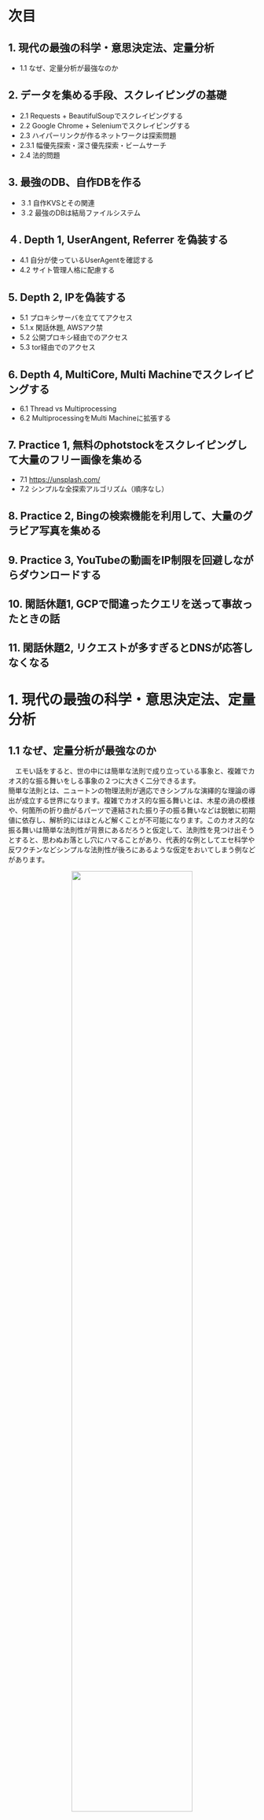 # 次目

## 1. 現代の最強の科学・意思決定法、定量分析
 - 1.1 なぜ、定量分析が最強なのか

## 2.  データを集める手段、スクレイピングの基礎
 - 2.1 Requests + BeautifulSoupでスクレイピングする
 - 2.2 Google Chrome + Seleniumでスクレイピングする
 - 2.3 ハイパーリンクが作るネットワークは探索問題
 - 2.3.1 幅優先探索・深さ優先探索・ビームサーチ
 - 2.4 法的問題

## 3. 最強のDB、自作DBを作る
- ３.1 自作KVSとその関連
- ３.2 最強のDBは結局ファイルシステム

## ４. Depth 1, UserAngent, Referrer を偽装する
- 4.1 自分が使っているUserAgentを確認する
- 4.2 サイト管理人格に配慮する

## 5. Depth 2, IPを偽装する
 - 5.1 プロキシサーバを立ててアクセス
 - 5.1.x 閑話休題, AWSアク禁
- 5.2 公開プロキシ経由でのアクセス
- 5.3 tor経由でのアクセス

## 6. Depth 4, MultiCore, Multi Machineでスクレイピングする
- 6.1 Thread vs Multiprocessing
- 6.2 MultiprocessingをMulti Machineに拡張する

## 7. Practice 1, 無料のphotstockをスクレイピングして大量のフリー画像を集める
- 7.1 https://unsplash.com/
- 7.2 シンプルな全探索アルゴリズム（順序なし）

## 8. Practice 2, Bingの検索機能を利用して、大量のグラビア写真を集める

## 9. Practice 3, YouTubeの動画をIP制限を回避しながらダウンロードする

## 10. 閑話休題1, GCPで間違ったクエリを送って事故ったときの話 

## 11. 閑話休題2, リクエストが多すぎるとDNSが応答しなくなる

# 1. 現代の最強の科学・意思決定法、定量分析
## 1.1 なぜ、定量分析が最強なのか
　エモい話をすると、世の中には簡単な法則で成り立っている事象と、複雑でカオス的な振る舞いをしる事象の２つに大きく二分できるます。  
簡単な法則とは、ニュートンの物理法則が適応できシンプルな演繹的な理論の導出が成立する世界になります。複雑でカオス的な振る舞いとは、木星の渦の模様や、何箇所の折り曲がるパーツで連結された振り子の振る舞いなどは鋭敏に初期値に依存し、解析的にはほとんど解くことが不可能になります。このカオス的な振る舞いは簡単な法則性が背景にあるだろうと仮定して、法則性を見つけ出そうとすると、思わぬお落とし穴にハマることがあり、代表的な例としてエセ科学や反ワクチンなどシンプルな法則性が後ろにあるような仮定をおいてしまう例などがあります。

<div align="center">
<img width="70%" src="https://upload.wikimedia.org/wikipedia/commons/1/17/Chaos_Theory_%26_Double_Pendulum_-_3.jpg">
<div>図x. 二重振り子の軌跡、この例ですら解析的に解くのは手計算では難しい</div>
</div>

では、ワクチンの副反応が実際に存在するとか、その影響度合いなどは結局複雑だからわからない、という疑問が出るかと思います。この課題に対して、答えを与えうるのが、定量分析になります。  

ワクチンの治療において２群にうまく恣意性がなく分けることができ、追跡調査をできたとして以下の結果が得られたとします。（データはフィクションです）


<div align="center">
<div>表 x. </div>
<img width="100%" src="https://www.dropbox.com/s/si8gl7sbt1zk8tr/%E3%82%B9%E3%82%AF%E3%83%AA%E3%83%BC%E3%83%B3%E3%82%B7%E3%83%A7%E3%83%83%E3%83%88%202019-12-31%2015.19.34.png?raw=1">

</div>

このデータが仮に得られたとしたら、どう判断すればよいでしょうか？  

ほとんど発生確率に差がないことからこのワクチンでの副反応自体はあまり高くないことが伺えます。実際には、事象にはガウシアンノイズなどのランダムネスが入り、こんなきれいな結果にはなりませんが、サンプルしたサイズに対して確率的に許容できる幅があり、その範囲を逸脱しなければ、差がないと言えます。

この結果を通して統計学が大切だという点も言えますが、もっともこの著書で言いたいのは、定量化、つまりデータを大量に束ねて大きな数にすることである程度の真実が初めて見えていくる、ということになります。Twitterなどでは、反ワクチンと呼ばれる方々が息子・娘や親戚や友達が副反応で今も苦しんでいる、という一部の証言から一般化した意見をそのまま鵜呑みにすればいいわではないわけです。

人間の本能により、原因と結果には単純でわかりやすいロジックを当てはめそうになります。それというのも、もう一つの人間の本能に腹落ちすること、納得することが大切であるというもう一つの本能があり、これにより事実の誤謬が世の中にはびこる結果になっています。

現代はインターネットにより誰もが手軽に様々な情報を手に入れる事が可能になりました。専門のサイト、サービスやSNSなどに多くの人間が様々なことを報告しています。これらの情報を束ねると手軽に真実がわかることがあります。正しい情報とはそれだけで皆さんの判断にプラスの影響をもたらしますし、世界を見る視野を正しく広げる一助にもなります。そんなわけで、"Practical Data Science and Data Engineering Vol.1" ではスクレイピングのテクニックについてお伝えしていこうと思います。 


# 2.  データを集める手段、スクレイピングの基礎

## 2.1 Requests + BeautifulSoupでスクレイピングする
スクレイピングの手法としてPythonで一般的である、requestsとBeautifulSoupのモジュールを利用したスクレイピングについて説明を行います。
環境はUbunut LinuxかMacOSを前提とします。Windowsをお使いの方はAWSかGCPで安いインスタンスを借りることができるので、Linuxをインストールして体験してみると良いと思います。

requestsはpythonで扱いにくかったhttp, httpsなどのアクセスを簡略化して様々なベストプラクティスを詰め込んだライブラリです。他にも様々なものがありますが、これが2020年現在、もっとも使いやすいものです。

BeautifulSoupとはhtmlパーサライブラリで、htmlは特定のフォーマットで記述された言語になり、機械で適切に処理させるにはパーサというものを介さないといけません。


### pipでのrequests, BeautifulSoupのインストール
Anacondaや特殊なPythonでは別のパッケージマネージャがありますが、pipで統一して話をす進めます。

```console
$ pip install requests bs4
```

<div align="center">
<img width="100%" src="https://www.dropbox.com/s/yr70t5z9ymj0z95/%E3%82%B9%E3%82%AF%E3%83%AA%E3%83%BC%E3%83%B3%E3%82%B7%E3%83%A7%E3%83%83%E3%83%88%202020-01-03%202.01.30.png?raw=1">
<div>図 x. インストール成功時に期待する画面</div>
</div>

### Pythonのファイルを書いて実行する

例えば、ヤフージャパンのサイトのタイトルをスクレイピングを試みると、以下のようなコードで実行することでできます。

```python
#!/usr/bin/env python3

import requests
from bs4 import BeautifulSoup

def main():
    r = requests.get('https://yahoo.co.jp')
    html = r.text
    soup = BeautifulSoup(html)
    print(soup.title.text)
if __name__ == '__main__':
    main()
```

このようなコードを実行すると、ヤフージャパンのトップページのタイトルの「Yahoo! Japan」というテキストが得られます。

では、ヤフー砲と呼ばれるぐらい影響力がある、ヤフーのトップのニュースのタイトルとリンクをスクレイピングするように上記のコードを改良してみましょう。

```python
#!/usr/bin/env python3

import requests
from bs4 import BeautifulSoup
import re

def main():
    r = requests.get('https://yahoo.co.jp')
    html = r.text
    soup = BeautifulSoup(html)
    for a in soup.find_all('a', {'href':re.compile('https://news.yahoo.co.jp*')}):
        news_title = a.text
        link = a['href']
        print(news_title, link)
if __name__ == '__main__':
    main()
```

このコードで以下のような出力が得られました。

<div align="center">
<img width="100%" src="https://www.dropbox.com/s/rlt2suifvxnvuzm/%E3%82%B9%E3%82%AF%E3%83%AA%E3%83%BC%E3%83%B3%E3%82%B7%E3%83%A7%E3%83%83%E3%83%88%202020-01-03%202.35.28.png?raw=1">
<div>図 x. インストール成功時に期待する画面</div>
</div>

これでヤフー砲を監視するスクリプトが書けますね。株価に重大な影響を及ぼすファクターだけに、いち早く察知することができるので他の人手の投資家に対して自動化などで先んじることができそうです。

BeautifulSoupはタグの種類とタグに与えられているプロパティのような要素で検索するようにアクセスすることができ、　`soup.find_all('a', {'href':re.compile('https://news.yahoo.co.jp*')})`は、 `<a>` のタグに対して `hrefで正規表現でhttps://news.yahoo.co.jp` に一致する範囲のタグをすべてリストで取り出す、という操作になります。

このタグはchromeのインスペクタで見たときと差があることに気づくと思います。実は、requestsではhttp, httpsで情報をくれというリクエストを投げるだけですのでJavaScript等の解釈ができません。つまり、JavaScriptが動くことで初めて描画されるようなコンテンツに関しては、全くのスルーになり、Google Chromeなどで見たときのhtml構造とは異なる事があるので、注意してください。Google ChromeなどでJavaScriptを停止するChrome拡張などを入れてhtmlの構造を最初に把握しておくと良いです。


## 2.3 ハイパーリンクが作るネットワークは探索問題
  ハイパーリンクはネットワーク状に繋がったネットワークをいかに探索するか、という問題にも帰着できます。  

  例えば以下のような図のネットワークがあったとします。  

<div align="center">
<img width="100%" src="https://www.dropbox.com/s/07c2lcso578muxc/web.png?raw=1">
<div>図 x. インターネットのhyper linkの依存関係の例</div>
</div>

  このとき、どこからどのようにスクレイピングすれば、サイト全体を取得することが可能になるのでしょうか。  

  これには考え方がいくつかあって、全取得を前提とした深さをあまり考慮しない方法をご紹介します。  

  まず、エントリーポイントとなる、pageを一つ決め、そのページをスクレイピングします。そのスクレイピングしたページ内部にあるURLを取り出して、次のページをスクレイピングします。何度も同じページをスクレイピングしてもサイトの負荷になるし、意味がないデータが増えるだけです。  

  Pythonをイメージしたコードで表現すると、以下のようになります。  

```python
#!/usr/bin/env python3
urls = [entry_url]
all_urls = set()
while True:
  for url in urls:
	if exists_db(url):
	  continue
	html = get(url)
	store_db(url, html)
	for next_url in get_urls_from_html(html):
	  if next_url not in all_urls:
		all_urls.add(next_url)
  urls = list(all_urls)
```

  このようなコードが全探索を前提としたスクレイピングする際の最小のコードになります。  

  実際にはこのような理想通りに動作することはレアであり正しく動作させるために様々なヒューリスティックを入れることになります。  

  まずこのコードはシングルプロセスでしか動作させることができませんし、store_db, exists_dbで dbに大量にアクセスが発生します。  

  通常このようなユースケースではRDBは不向きで、例えばAWSのauroraのようなクエリ単位とスキャン量に対して課金されるようなDBの場合、一瞬で破産することが期待できます。  
  この問題を解決するには次の章の `3. 最強のDB、自作DBを作る` に記述します。 

### 2.3.1 幅優先探索・深さ優先探索・ビームサーチ
　ネットワーク状になっているので、探索方式がいくつか考えられます。  
例えば幅優先探索でスクレイピングする場合、浅い領域を優先してスクレイピングを継続します。できるだけ外部ドメインに出ないようにコードを取得するなど向いています。  

深さ優先探索になると、深い方を優先して探索するようになるのでネットワークから遠いところを優先してスクレイピングするようになります。URLが遠い場合などが有効です。 

ビームサーチは幅優先探索と深さ優先探索のバランスを取ったような方法で、一定の探索幅を維持して、深さも幅も良いところどりをするものになります。

以下のコードの例では、幅優先探索で `yahoo.co.jp` のドメインをスクレイピングするものになります。

```python
import requests
from bs4 import BeautifulSoup
import time
import re
from collections import namedtuple

DepthUrl = namedtuple('DepthUrl', ['depth', 'url'])
urls = [DepthUrl(0, 'https://www.yahoo.co.jp/')]
all_urls = set()
flatten_urls = set('https://www.yahoo.co.jp/')
depth = 0
for I in range(3):
    depth += 1
    for depth_, url in urls:
        html = requests.get(url).text
        soup = BeautifulSoup(html, features="html.parser")
        for a in soup.find_all('a', {'href':re.compile(r'.*?\.yahoo\.co\.jp')}):
            next_url = a.get('href')
            if next_url not in flatten_urls:
                all_urls.add(DepthUrl(depth, next_url))
        flatten_urls.add(url)
        all_urls -= {DepthUrl(depth_, url)}
    urls = sorted(all_urls, key=lambda x:x[0])
    min_depth = min([url.depth for url in urls]) # ここに注目
    urls = [url for url in urls if url.depth == min_depth]
```

最も深さが浅いものをスクレイピングするように `min_depth` を算出していますが、ここを `max_depth` に変更したり、一定のルールでビーム幅を設定して計算量を抑えることでビーンサーチにすることができます。  


### 2.4 スクレイピングと法的問題
　スクレイピングに関連する問題として常に隣接しているのは法的な問題点です。  
　何年も前の話ですが、図書館の在庫乗降を確認するサービスを作成しようとして、秒間１アクセスを満たすような低頻度のアクセスで通常は業務妨害に当たらないものであったのに関わらず、警察の厄介になってしまうという事件が起きました[X]  

　常識的なアクセスを行い、データ取得祭のサーバに高い負荷を送る意図がなくても、このスクレイピングを認識する人物や組織やシステムの都合で逮捕、勾留されてしまうリスクを示すものでした。  

　基本的にはデータは提供しているサイトの個人や法人の持ち物であり、通常意図する用途での利用が想定されています。  
　
 例えば、何らかのデータを収集して機械学習等で法則性を取り出し、競合製品を作るなどは、業務妨害で訴えられても仕方がないと思います。一方で、そのサービスをより便利に、より利益がある形でAPIやGoogle Chrome拡張などを作るのは許容される範囲内だとだれも結果的に損していないので良い気がしています。  

 秒間1アクセスは近年のサーバリソースの拡充に伴い、現実的な基準という気はしていませんが、「対象サイトの業務をぼう会せず」に、可能ならば「相互に利益のある形」で分析やプロダクトづくりを行うといいでしょう。  


 - 岡崎市立中央図書館事件 : https://ja.wikipedia.org/wiki/%E5%B2%A1%E5%B4%8E%E5%B8%82%E7%AB%8B%E4%B8%AD%E5%A4%AE%E5%9B%B3%E6%9B%B8%E9%A4%A8%E4%BA%8B%E4%BB%B6


## 3. 最強のDB、自作DBを作る
この章では、スクレイピングデータを保持したり可用性やSLAが高いDBをどう作っていくかを述べます。
エンピリカルには、MySQLやPostgressSQLを用いるより、KVSなどより速度と非構造化データ(リレーショナル性が低いデータをこう呼びます)に対して、有効です。  
HTMLなどはパースをしてきれいに整形すれば、RDBなどと相性がいいですが、とりあえずパースや整形は後でデータを集めることを最優先とするとKVS等が相性が良くなってきます。 


### ３.1 自作KVSとその関連

優れたKVSにはいくつか種類があり、有名なよくマネージメントされたKVSとしては、 LevelDB, RocksDBなどがあります。  

これらのDBは様々な例外を考慮されているし、速度も早いのですが、致命的なデメリットが存在して、マルチプロセスでのプロセス間を横断した、アクセスがきないという点があります。  

逆に疎結合を意図したRBDのインターフェースなどはこの制約を受けないのですが、速度が極めてKVSと比較したときに遅くなります。  

実践的で、実際に役立つKVSの作り方をご紹介したいと思います。  

### ３.2 最強のDBは結局ファイルシステム

ファイルシステムという言葉は聞いたことがあるでしょうか。　　

ファイルシステムはOSやファイルを格納する際のSSDやHDDの、一定のルールで書き込み読み込みを制御するデータの格納法を示します。 

馴染みがあるところだと、WindowsのNTFSや、MacOSのApple File Systemや、Linuxのext4などがあります。  

いずれのファイルシステムも一長一短があり、たくさんのファイルを保存できるがデータ総量が少ない(xfs)、高速で動作して一定以上のパフォーマンスを発揮するが安定性が微妙(btrfs)、など多様性に富んできます。  

ファイルシステムは特定のキーに対して、計算量O(1)でアクセスできるので、実質KVSですし、この発想から作られたのLevelDBはファイルシステムベースのKVSと言われています。  

Pythonではファイルやバイナリデータのハッシュ値を扱うのが簡単であるため、簡単にKVSのようにファイルシステムを扱うことができます。

また、PythonではnamedtupleというkotlinなどのDataClassに相当するものがあり、シリアライズもサポートしています。

例として、なにかのkey, valueがある場合、O(1)でファイルシステムから書き込み、参照するコードを書いてみます。  


```python
...
```

さてシンプルなコードを、並列化してみましょう。  

それぞれの並列化した関数（またはプロセス）から、ファイルシステムへアクセスすることが可能であり、例えばこれはLevelDBではバグってしまい完走することができません。

```python
...
```

## ４. Depth 1, UserAngent, Referrer を偽装する

ブラウザには固有で、このブラウザの種類からアクセスしたよ、とこちらから宣言するためのheader情報が付きます。  

requestsだとこのように書くことでUserAgentを変更することができます
```python
import requests
headers = {
    'User-Agent': 'Mozilla/5.0 (Macintosh; Intel Mac OS X 10_15_2) AppleWebKit/537.36 (KHTML, like Gecko) Chrome/79.0.3945.117 Safari/537.36'
}
r = requests.get('https://www.yahoo.co.jp/', headers=headers)
```

このようにすることで、Linux上で動作するPythonでアクセスしているはずですが、MacOS XのGoogle Chromeでアクセスしたことになります。  


### 4.1 自分が使っているUserAgentを確認する

Googleで検索する際に、"my useragent"と入力すると、Googleが今使っているブラウザのUserAgentを教えてくれます。  

<div align="center">
  <img width="400px" src="https://www.dropbox.com/s/p742eoapdnwi14d/Screen%20Shot%202020-01-14%20at%2015.25.57.png?raw=1">
  <div> 図. X Googleで今使っているブラウザのUserAgentを知ることができる </div>
</div>

### 4.2 サイト管理人格に配慮する
サイト管理人格（個人や法人を想定しています）に対して、自分が行っているスクレイピング等の行為に対してフィードバックを得るチャンネルをUserAgentに組み込むことができます。 

UserAgentやIPなどは、基本的にはアクセスログとして残り、サービスの改善に役立つので、分析対象になっていることが多く、ログに自らの意思を組み込むことで、平等性と透明性を確保することができます。  

例えばこの例では、これが誰かのスクレパーであること、サポートを得るためのURLを乗せるなどで、意図しないアクセスであっても、穏便に済ますことができます。  
```python
import requests
headers = {
    'User-Agent': 'Mozilla/5.0 (Linux; Analytics) [This is a scraper of nardtree"s analytics. htts://gink03.github.io/]'
}
r = requests.get('https://www.yahoo.co.jp/', headers=headers)
```



